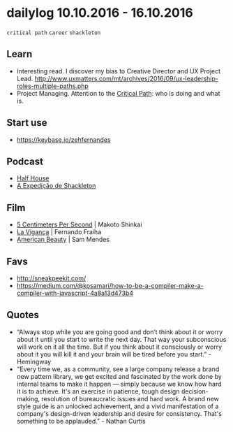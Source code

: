 # dailylog 10.10.2016 - 16.10.2016

`critical path` `career` `shackleton`

## Learn

- Interesting read. I discover my bias to Creative Director and UX Project Lead. http://www.uxmatters.com/mt/archives/2016/09/ux-leadership-roles-multiple-paths.php
- Project Managing. Attention to the [Critical Path](https://www.youtube.com/watch?v=mpc_FdAt75A): who is doing and what is.

## Start use

- https://keybase.io/zehfernandes

## Podcast

- [Half House](http://99percentinvisible.org/episode/half-a-house/)
- [A Expedição de Shackleton](https://escribacafe.com/podcast-x-a-expedicao-de-shackleton-b36ca774cfe1#.2tl5l37af)

## Film

- [5 Centimeters Per Second](http://letterboxd.com/zehfernandes/film/5-centimeters-per-second/) | Makoto Shinkai
- [La Vigança](http://letterboxd.com/zehfernandes/film/la-vinganca/) | Fernando Fraiha
- [American Beauty](http://letterboxd.com/zehfernandes/film/american-beauty/) | Sam Mendes

## Favs

- http://sneakpeekit.com/
- https://medium.com/@kosamari/how-to-be-a-compiler-make-a-compiler-with-javascript-4a8a13d473b4

## Quotes

- “Always stop while you are going good and don’t think about it or worry about it until you start to write the next day. That way your subconscious will work on it all the time. But if you think about it consciously or worry about it you will kill it and your brain will be tired before you start.” - Hemingway
- "Every time we, as a community, see a large company release a brand new pattern library, we get excited and fascinated by the work done by internal teams to make it happen — simply because we know how hard it is to achieve. It's an exercise in patience, tough design decision-making, resolution of bureaucratic issues and hard work. A brand new style guide is an unlocked achievement, and a vivid manifestation of a company's design-driven leadership and desire for consistency. That's something to be applauded." - Nathan Curtis
